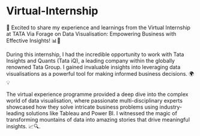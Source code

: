 # Virtual-Internship
📢 Excited to share my experience and learnings from the Virtual Internship at TATA Via Forage on Data Visualisation: Empowering Business with Effective Insights! 📊💼 

During this internship, I had the incredible opportunity to work with Tata Insights and Quants (Tata iQ), a leading company within the globally renowned Tata Group. I gained invaluable insights into leveraging data visualisations as a powerful tool for making informed business decisions. 🌍💡 

The virtual experience programme provided a deep dive into the complex world of data visualisation, where passionate multi-disciplinary experts showcased how they solve intricate business problems using industry-leading solutions like Tableau and Power BI. I witnessed the magic of transforming mountains of data into amazing stories that drive meaningful insights. 📈🔍.
